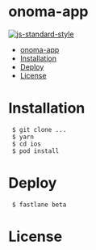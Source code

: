 # onoma-app
[![js-standard-style](https://img.shields.io/badge/code%20style-standard-brightgreen.svg)](https://github.com/feross/standard)

<!-- TOC -->

- [onoma-app](#onoma-app)
- [Installation](#installation)
- [Deploy](#deploy)
- [License](#license)

<!-- /TOC -->

# Installation


```shell
 $ git clone ...
 $ yarn
 $ cd ios
 $ pod install
```

# Deploy


```shell
 $ fastlane beta
```


# License
